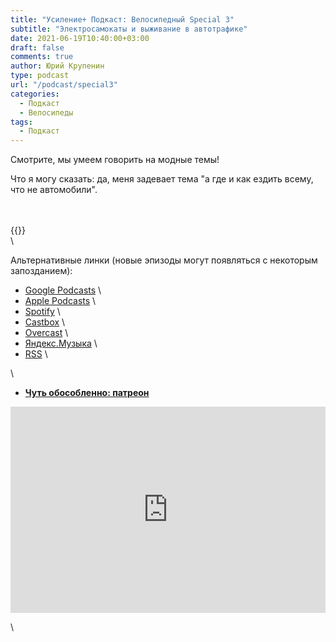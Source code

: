 ```yaml
---
title: "Усиление+ Подкаст: Велосипедный Special 3"
subtitle: "Электросамокаты и выживание в автотрафике"
date: 2021-06-19T10:40:00+03:00
draft: false
comments: true
author: Юрий Крупенин
type: podcast
url: "/podcast/special3"
categories:
  - Подкаст
  - Велосипеды
tags:
  - Подкаст
---
```


Смотрите, мы умеем говорить на модные темы!

Что я могу сказать: да, меня задевает тема "а где и как ездить всему, что не автомобили".

\
\
{{<podcast>}}
\
\

Альтернативные линки (новые эпизоды могут появляться с некоторым запозданием):

* [Google Podcasts](https://podcasts.google.com/?feed=aHR0cDovL2ZlZWRzLnNvdW5kY2xvdWQuY29tL3VzZXJzL3NvdW5kY2xvdWQ6dXNlcnM6MjM0MzMyOTQvc291bmRzLnJzcw) \
* [Apple Podcasts](https://podcasts.apple.com/ru/podcast/%D1%83%D1%81%D0%B8%D0%BB%D0%B5%D0%BD%D0%B8%D0%B5-%D0%BF%D0%BE%D0%B4%D0%BA%D0%B0%D1%81%D1%82/id1487512789) \
* [Spotify](https://open.spotify.com/show/4dQbxnwJjsz4z9UdCVJR6H) \
* [Castbox](https://castbox.fm/channel/%D0%A3%D1%81%D0%B8%D0%BB%D0%B5%D0%BD%D0%B8%D0%B5%2B-%D0%9F%D0%BE%D0%B4%D0%BA%D0%B0%D1%81%D1%82-id2462850) \
* [Overcast](https://overcast.fm/itunes1487512789) \
* [Яндекс.Музыка](https://music.yandex.ru/album/9244822) \
* [RSS](https://anchor.fm/s/1079e220/podcast/rss) \

\

* [<b>Чуть обособленно: патреон</b>](https://patreon.com/usilenie)

<iframe src="https://yoomoney.ru/quickpay/shop-widget?writer=seller&targets=%D0%98%D0%BB%D0%B8%20%D0%B7%D0%B0%D0%BD%D0%B5%D1%81%D1%82%D0%B8%20%D0%BD%D0%B0%20%D0%BF%D0%B8%D0%B2%D0%BE%20(%D0%BA%D0%BE%D0%B3%D0%BE%20%D1%8F%20%D0%BE%D0%B1%D0%BC%D0%B0%D0%BD%D1%8B%D0%B2%D0%B0%D1%8E%2C%20%D0%BD%D0%B0%20%D0%B0%D1%83%D0%B4%D0%B8%D0%BE%D1%85%D0%BB%D0%B0%D0%BC)%20%D1%80%D0%B0%D0%B7%D0%BE%D0%B2%D0%BE&targets-hint=&default-sum=200&button-text=11&payment-type-choice=on&mobile-payment-type-choice=on&comment=on&hint=&successURL=&quickpay=shop&account=410016665247103" width="100%" height="330" frameborder="0" allowtransparency="true" scrolling="no"></iframe>

\

